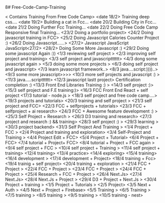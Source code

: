 8# Free-Code-Camp-Training

< Contains Training From Free Code Camp>
<date 18/2> Training deep css....
<date 19/2> Building a cat in Fcc...
<date 20/2 Building City in Fcc...
<date 21/2 Doing Further Fcc Training...
<date 22/2 Doing Free Code Camp Responsive final Training...
<23/2 Doing a portfolio project>
<24/2 Doing javascript training in FCC>
<25/2 Doing Javascript Calories Counter Project :)
<26/2 Doing Javascript......>
<27/2> Javascript JavaScript JavaScript<27/2> 
<28/2> Doing Some More Javascript :)
<29/2 Doing some javascript Again :))
<1/3 reviewing self project >
<2/3 improving self project and training>
<3/3 self project and javascriptttttt>
<4/3 dong some javascript again >
<5/3 doing some more projects >
<6/3 doing self project and javascript>
<7/3 learn javascript framework..>
<8/3 java....script:))))..>
<9/3 some more javascript>>>>
<10/3 more self projects and javascript :) >
<11/3 java.....scriptttttt>
<12/3 javascript lastt project> Certification completion :)
<13/3 Front End Libraries Training :) >
<14/3 self project :)>
<15/3 self project and F.E training:)>
<16/3 FCC Front End React + self project
<17/3 tutorial - node.js >
<18/3 self project and free code camp....>
<19/3 projects and tutorials>
<20/3 training and self project >
<21/3 self project and FCC>
<22/3 FCC + selfprojects + tutorials>
<23/3 FCC + selfproject + ai research>
<24/3 FCC + Awesome feature development :) >
<25/3 Self Project + Research >
<26/3 D3 training and research>
<27/3 project and research :) && training>
<28/3 self project :) >
<29/3 learning >
<30/3 project backend>
<31/3 Self Project And Training >
<1/4 Project + FCC >
<2/4 Project and training and exploration>
<3/4 Self-Project and Training >
<4/4 Project Edit + FCC>
<5/4 Project + Tutorial>
<6/4 Project + FCC>
<7/4 tutorial + Project+ FCC>
<8/4 tutorial + Project + FCC again >
<9/4 self project + FCC >
<10/4 self project + Training >
<11/4 self project + training>
<12/4 training>
<13/4 practice>
<14/4 exploring>
<15/4 training>
<16/4 development >
<17/4 development + Project>
<18/4 training + Fcc>
<19/4 trainig + self project>
<20/4 training + exploration >
<21/4 FCC + Project >
<22/4 FCC + Project >
<23/4 FCC + Project >
<24/4 FCC + Project >
<25/4 Research + FCC + Project >
<26/4 Next.Js>
<27/4 Next.Js>
<28/4 Next.Js + Project >
<29/4 D3 + Project + Next.Js >
<30/4 Project + training >
<1/5 Project + Tutorials >
<2/5 Project>
<3/5 Next + Auth >
<4/5 Next + Project + Firebase>
<5/5 Training >
<6/5 Training >
<7/5 training >
<8/5 training >
<9/5 training >
<10/5 training - nest>
